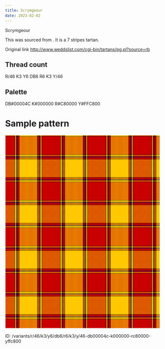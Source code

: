 ```yaml
---
title: Scrymgeour
date: 2023-02-02
---
```

Scrymgeour

This was sourced from <no value>.  It is a 7 stripes tartan.

Original link http://www.weddslist.com/cgi-bin/tartans/pg.pl?source=rb

## Thread count
R/46 K3 Y6 DB8 R6 K3 Y/46

## Palette
DB#00004C K#000000 R#C80000 Y#FFC800

# Sample pattern

![Tartan detail](tartan.png "R/46 K3 Y6 DB8 R6 K3 Y/46 tartan")

ID: /variants/r/46/k3/y6/db8/r6/k3/y/46-db00004c-k000000-rc80000-yffc800